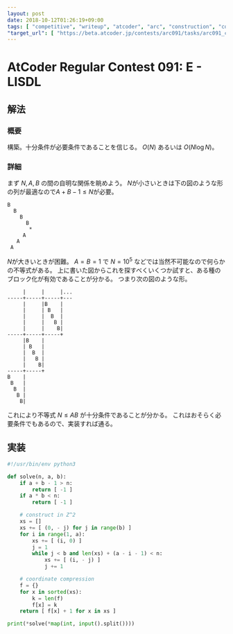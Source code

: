 ```yaml
---
layout: post
date: 2018-10-12T01:26:19+09:00
tags: [ "competitive", "writeup", "atcoder", "arc", "construction", "construction" ]
"target_url": [ "https://beta.atcoder.jp/contests/arc091/tasks/arc091_c" ]
---
```


# AtCoder Regular Contest 091: E - LISDL

## 解法

### 概要

構築。十分条件が必要条件であることを信じる。
$O(N)$ あるいは $O(N \log N)$。

### 詳細

まず $N, A, B$ の間の自明な関係を眺めよう。
$N$が小さいときは下の図のような形の列が最適なので$A + B - 1 \le N$が必要。

```
B
  B
    B
      B
       *
     A
   A
 A
```

$N$が大きいときが困難。
$A = B = 1$ で $N = 10^5$ などでは当然不可能なので何らかの不等式がある。
上に書いた図からこれを探すべくいくつか試すと、ある種のブロック化が有効であることが分かる。
つまり次の図のような形。

```
     |     |     |...
-----+-----+-----+---
     |     |B    |
     |     | B   |
     |     |  B  |
     |     |   B |
     |     |    B|
-----+-----+-----+
     |B    |
     | B   |
     |  B  |
     |   B |
     |    B|
-----+-----+
B    |
 B   |
  B  |
   B |
    B|
```

これにより不等式 $N \le AB$ が十分条件であることが分かる。
これはおそらく必要条件でもあるので、実装すれば通る。

## 実装

``` python
#!/usr/bin/env python3

def solve(n, a, b):
    if a + b - 1 > n:
        return [ -1 ]
    if a * b < n:
        return [ -1 ]

    # construct in Z^2
    xs = []
    xs += [ (0, - j) for j in range(b) ]
    for i in range(1, a):
        xs += [ (i, 0) ]
        j = 1
        while j < b and len(xs) + (a - i - 1) < n:
            xs += [ (i, - j) ]
            j += 1

    # coordinate compression
    f = {}
    for x in sorted(xs):
        k = len(f)
        f[x] = k
    return [ f[x] + 1 for x in xs ]

print(*solve(*map(int, input().split())))

```

